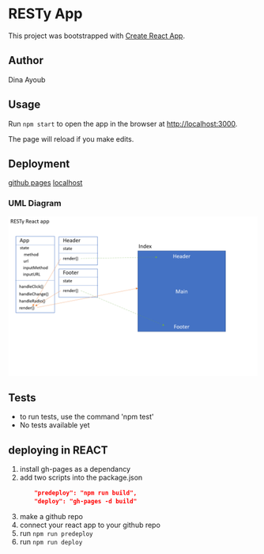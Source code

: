 # RESTy App

This project was bootstrapped with [Create React App](https://github.com/facebook/create-react-app).

## Author

Dina Ayoub

## Usage

Run `npm start` to open the app in the browser at [http://localhost:3000](http://localhost:3000).

The page will reload if you make edits.

## Deployment

[github pages](https://dina-401-advanced-javascript.github.io/RESTy/)
[localhost](http://localhost:3000)

### UML Diagram

![UML](assets/uml.png)

## Tests

- to run tests, use the command 'npm test'
- No tests available yet

## deploying in REACT

1. install gh-pages as a dependancy
2. add two scripts into the package.json
   ```json
       "predeploy": "npm run build",
       "deploy": "gh-pages -d build"
   ```
3. make a github repo
4. connect your react app to your github repo
5. run `npm run predeploy`
6. run `npm run deploy`
